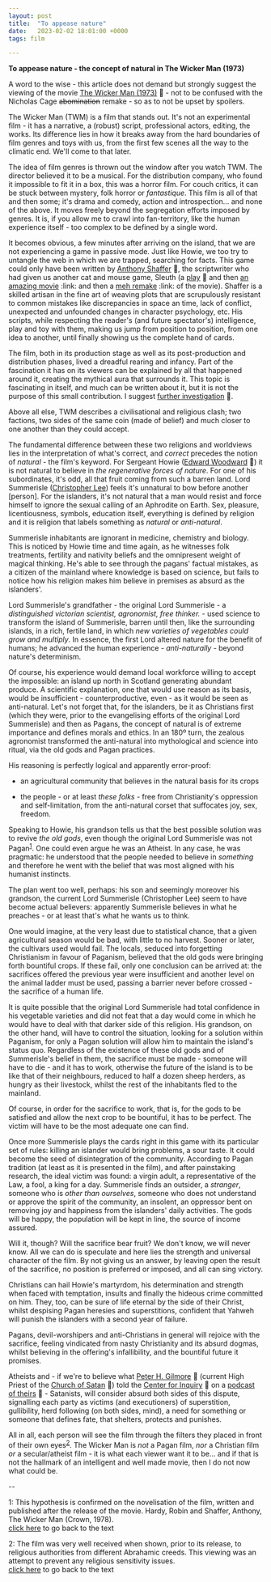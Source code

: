 ```yaml
---
layout: post
title:  "To appease nature"
date:   2023-02-02 18:01:00 +0000
tags: film

---
```


**To appease nature - the concept of natural in The Wicker Man (1973)**

A word to the wise - this article does not demand but strongly suggest the viewing of the movie [The Wicker Man (1973)](https://www.imdb.com/title/tt0070917/) :link: - not to be confused with the Nicholas Cage ~~abomination~~ remake - so as to not be upset by spoilers.

The Wicker Man (TWM) is a film that stands out. It's not an experimental film - it has a narrative, a (robust) script, professional actors, editing, the works. Its difference lies in how it breaks away from the hard boundaries of film genres and toys with us, from the first few scenes all the way to the climatic end. We'll come to that later.

The idea of film genres is thrown out the window after you watch TWM. The director believed it to be a musical. For the distribution company, who found it impossible to fit it in a box, this was a horror film. For couch critics, it can be stuck between mystery, folk horror or _fantastique_. This film is all of that and then some; it's drama and comedy, action and introspection... and none of the above. It moves freely beyond the segregation efforts imposed by genres. It is, if you allow me to crawl into fan-territory, like the human experience itself - too complex to be defined by a single word.

It becomes obvious, a few minutes after arriving on the island, that we are not experiencing a game in passive mode. Just like Howie, we too try to untangle the web in which we are trapped, searching for facts. This game could only have been written by [Anthony Shaffer](https://en.wikipedia.org/wiki/Anthony_Shaffer_(writer)) :link:, the scriptwriter who had given us another cat and mouse game, Sleuth (a [play](https://en.wikipedia.org/wiki/Sleuth_(play)) :link: and then [an amazing movie](https://en.wikipedia.org/wiki/Sleuth_(1972_film)) :link: and then a [meh remake](https://en.wikipedia.org/wiki/Sleuth_(2007_film)) :link: of the movie). Shaffer is a skilled artisan in the fine art of weaving plots that are scrupulously resistant to common mistakes like discrepancies in space an time, lack of conflict, unexpected and unfounded changes in character psychology, etc. His scripts, while respecting the reader's (and future spectator's) intelligence, play and toy with them, making us jump from position to position, from one idea to another, until finally showing us the complete hand of cards.

The film, both in its production stage as well as its post-production and distribution phases, lived a dreadful rearing and infancy. Part of the fascination it has on its viewers can be explained by all that happened around it, creating the mythical aura that surrounds it. This topic is fascinating in itself, and much can be written about it, but it is not the purpose of this small contribution. I suggest [further investigation](https://twm.fandom.com/wiki/The_Wicker_Man_(1973)_Wikia) :link:.

Above all else, TWM describes a civilisational and religious clash; two factions, two sides of the same coin (made of belief) and much closer to one another than they could accept.

The fundamental difference between these two religions and worldviews lies in the interpretation of what's correct, and _correct_ precedes the notion of _natural_ - the film's keyword. For Sergeant Howie ([Edward Woodward](https://en.wikipedia.org/wiki/Edward_Woodward) :link:) it is not natural to believe in *the regenerative forces of nature*. For one of his subordinates, it's odd, all that fruit coming from such a barren land. Lord Summerisle ([Christopher Lee](https://en.wikipedia.org/wiki/Christopher_Lee)) feels it's unnatural to bow before another [person]. For the islanders, it's not natural that a man would resist and force himself to ignore the sexual calling of an Aphrodite on Earth. Sex, pleasure, licentiousness, symbols, education itself, everything is defined by religion and it is religion that labels something as *natural* or *anti-natural*.

Summerisle inhabitants are ignorant in medicine, chemistry and biology. This is noticed by Howie time and time again, as he witnesses folk treatments, fertility and nativity beliefs and the omnipresent weight of magical thinking. He's able to see through the pagans' factual mistakes, as a citizen of the mainland where knowledge is based on science, but fails to notice how his religion makes him believe in premises as absurd as the islanders'.

Lord Summerisle's grandfather - the original Lord Summerisle - a *distinguished victorian scientist, agronomist, free thinker.* - used science to transform the island of Summerisle, barren until then, like the surrounding islands, in a rich, fertile land, in which *new varieties of vegetables could grow and multiply*. In essence, the first Lord altered nature for the benefit of humans; he advanced the human experience - *anti-naturally* - beyond nature's determinism.

Of course, his experience would demand local workforce willing to accept the impossible: an island up north in Scotland generating abundant produce. A scientific explanation, one that would use reason as its basis, would be insufficient - counterproductive, even - as it would be seen as anti-natural. Let's not forget that, for the islanders, be it as Christians first (which they were, prior to the evangelising efforts of the original Lord Summerisle) and then as Pagans, the concept of natural is of extreme importance and defines morals and ethics. In an 180º turn, the zealous agronomist transformed the anti-natural into mythological and science into ritual, via the old gods and Pagan practices. 

His reasoning is perfectly logical and apparently error-proof:

* an agricultural community that believes in the natural basis for its crops

* the people - or at least *these folks* - free from Christianity's oppression and self-limitation, from the anti-natural corset that suffocates joy, sex, freedom.

Speaking to Howie, his grandson tells us that the best possible solution was to revive *the old gods*, even though the original Lord Summerisle was not Pagan<sup>[1](#1)</sup><a name="1top">.</a> One could even argue he was an Atheist. In any case, he was pragmatic: he understood that the people needed to believe in *something* and therefore he went with the belief that was most aligned with his humanist instincts.

The plan went too well, perhaps: his son and seemingly moreover his grandson, the current Lord Summerisle (Christopher Lee) seem to have become actual believers: apparently Summerisle believes in what he preaches - or at least that's what he wants us to think.

One would imagine, at the very least due to statistical chance, that a given agricultural season would be bad, with little to no harvest. Sooner or later, the cultivars used would fail. The locals, seduced into forgetting Christianism in favour of Paganism, believed that the old gods were bringing forth bountiful crops. If these fail, only one conclusion can be arrived at: the sacrifices offered the previous year were insufficient and another level on the animal ladder must be used, passing a barrier never before crossed - the sacrifice of a human life.

It is quite possible that the original Lord Summerisle had total confidence in his vegetable varieties and did not feat that a day would come in which he would have to deal with that darker side of this religion. His grandson, on the other hand, will have to control the situation, looking for a solution within Paganism, for only a Pagan solution will allow him to maintain the island's status quo. Regardless of the existence of these old gods and of Summerisle's belief in them, the sacrifice must be made - someone will have to die - and it has to work, otherwise the future of the island is to be like that of their neighbours, reduced to half a dozen sheep herders, as hungry as their livestock, whilst the rest of the inhabitants fled to the mainland.

Of course, in order for the sacrifice to work, that is, for the gods to be satisfied and allow the next crop to be bountiful, it has to be perfect. The victim will have to be the most adequate one can find.

Once more Summerisle plays the cards right in this game with its particular set of rules: killing an islander would bring problems, a sour taste. It could become the seed of disintegration of the community. According to Pagan tradition (at least as it is presented in the film), and after painstaking research, the ideal victim was found: a virgin adult, a representative of the Law, a fool, a king for a day. Summerisle finds an outsider, a *stranger*, someone who is *other than ourselves*, someone who does not understand or approve the spirit of the community, an insolent, an oppressor bent on removing joy and happiness from the islanders' daily activities. The gods will be happy, the population will be kept in line, the source of income assured.

Will it, though? Will the sacrifice bear fruit? We don't know, we will never know. All we can do is speculate and here lies the strength and universal character of the film. By not giving us an answer, by leaving open the result of the sacrifice, no position is preferred or imposed, and all can sing victory.

Christians can hail Howie's martyrdom, his determination and strength when faced with temptation, insults and finally the hideous crime committed on him. They, too, can be sure of life eternal by the side of their Christ, whilst despising Pagan heresies and superstitions, confident that Yahweh will punish the islanders with a second year of failure.

Pagans, devil-worshipers and anti-Christians in general will rejoice with the sacrifice, feeling vindicated from nasty Christianity and its absurd dogmas, whilst believing in the offering's infallibility, and the bountiful future it promises.

Atheists and - if we're to believe what [Peter H. Gilmore](https://en.wikipedia.org/wiki/Peter_H._Gilmore) :link: (current High Priest of the [Church of Satan](https://en.wikipedia.org/wiki/Church_of_Satan) :link:) told the [Center for Inquiry](https://centerforinquiry.org/) :link: on a [podcast of theirs](https://pointofinquiry.org/2007/08/peter_h_gilmore_science_and_satanism/) :link: - Satanists, will consider absurd both sides of this dispute, signalling each party as victims (and executioners) of superstition, gullibility, herd following (on both sides, mind), a need for something or someone that defines fate, that shelters, protects and punishes.

All in all, each person will see the film through the filters they placed in front of their own eyes<sup>[2](#2)</sup><a name="2top">.</a> The Wicker Man is *not* a Pagan film, *nor* a Christian film *or* a secular/atheist film - it is what each viewer want it to be... and if that is not the hallmark of an intelligent and well made movie, then I do not now what could be.

-- 

<a name="1">1</a>: This hypothesis is confirmed on the novelisation of the film, written and published after the release of the movie. Hardy, Robin and Shaffer, Anthony, The Wicker Man (Crown, 1978).  
[click here](#1top) to go back to the text  

<a name="2">2</a>: The film was very well received when shown, prior to its release, to religious authorities from different Abrahamic creeds. This viewing was an attempt to prevent any religious sensitivity issues.  
[click here](#2top) to go back to the text
